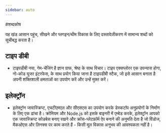 ```yaml
---
sidebar: auto
---
```


#शब्दकोष

 यह खंड आसान पहुंच, सीखने और प्लगइन/थीम विकास के लिए दस्तावेज़ीकरण में सामान्य शब्दों को सूचीबद्ध करता है।

## टाइप डीबी

- टाइपडीबी नया, गेम-चेंजिंग है
ज्ञान ग्राफ, श्रेष्ठ के साथ
विचार। टाइप एक्सप्लोरर एक उपन्यास होगा,
नो-कोड यूजर इंटरफेस, के साथ प्रयोग किया जाना है
टाइपडीबी स्टैक, जो इसे आसान बनाता है
अपनी शक्तिशाली क्षमताओं का उपयोग करें और उन्हें मुक्त करें।

## इलेक्ट्रॉन

- इलेक्ट्रॉन जावास्क्रिप्ट, एचटीएमएल और सीएसएस का उपयोग करके डेस्कटॉप अनुप्रयोगों के निर्माण के लिए एक ढांचा है। क्रोमियम और Node.js को इसके बाइनरी में एम्बेड करके, इलेक्ट्रॉन आपको एक जावास्क्रिप्ट कोडबेस बनाए रखने और क्रॉस-प्लेटफ़ॉर्म ऐप बनाने की अनुमति देता है जो विंडोज, मैकओएस और लिनक्स पर काम करते हैं - किसी मूल विकास अनुभव की आवश्यकता नहीं है।



